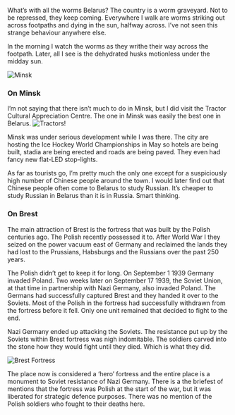 What’s with all the worms Belarus? The country is a worm graveyard. Not to be repressed, they keep coming. Everywhere I walk are worms striking out across footpaths and dying in the sun, halfway across. I’ve not seen this strange behaviour anywhere else.

In the morning I watch the worms as they writhe their way across the footpath. Later, all I see is the dehydrated husks motionless under the midday sun.

![Minsk](https://s3.amazonaws.com/distributedlife.com/travel/images/DSCF8187.jpg)

### On Minsk

I’m not saying that there isn’t much to do in Minsk, but I did visit the Tractor Cultural Appreciation Centre. The one in Minsk was easily the best one in Belarus. 
![Tractors!](https://s3.amazonaws.com/distributedlife.com/travel/images/DSCF8194.jpg)

Minsk was under serious development while I was there. The city are hosting the Ice Hockey World Championships in May so hotels are being built, stadia are being erected and roads are being paved. They even had fancy new flat-LED stop-lights.

As far as tourists go, I’m pretty much the only one except for a suspiciously high number of Chinese people around the town. I would later find out that Chinese people often come to Belarus to study Russian. It’s cheaper to study Russian in Belarus than it is in Russia. Smart thinking.

### On Brest

The main attraction of Brest is the fortress that was built by the Polish centuries ago. The Polish recently possessed it to. After World War I they seized on the power vacuum east of Germany and reclaimed the lands they had lost to the Prussians, Habsburgs and the Russians over the past 250 years. 

The Polish didn’t get to keep it for long. On September 1 1939 Germany invaded Poland. Two weeks later on September 17 1939, the Soviet Union, at that time in partnership with Nazi Germany, also invaded Poland. The Germans had successfully captured Brest and they handed it over to the Soviets. Most of the Polish in the fortress had successfully withdrawn from the fortress before it fell. Only one unit remained that decided to fight to the end.

Nazi Germany ended up attacking the Soviets. The resistance put up by the Soviets within Brest fortress was nigh indomitable. The soldiers carved into the stone how they would fight until they died. Which is what they did. 

![Brest Fortress](https://s3.amazonaws.com/distributedlife.com/travel/images/DSCF8228.jpg)

The place now is considered a ‘hero’ fortress and the entire place is a monument to Soviet resistance of Nazi Germany. There is a the briefest of mentions that the fortress was Polish at the start of the war, but it was liberated for strategic defence purposes. There was no mention of the Polish soldiers who fought to their deaths here.